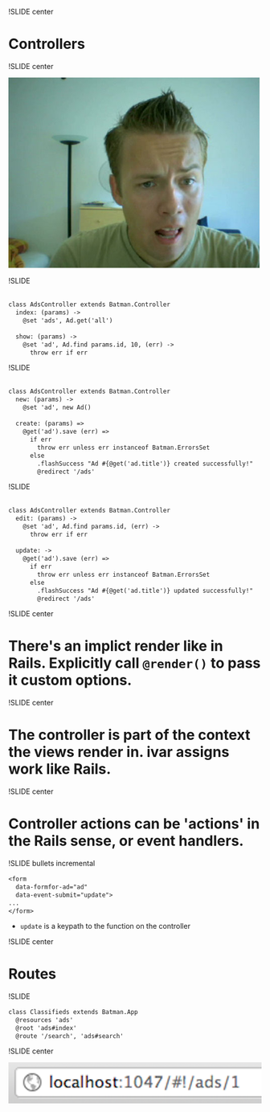 !SLIDE center

# Controllers

!SLIDE center

![dhh](dhh.jpg)

!SLIDE

<pre><code class="longerer">
class AdsController extends Batman.Controller
  index: (params) ->
    @set 'ads', Ad.get('all')

  show: (params) ->
    @set 'ad', Ad.find params.id, 10, (err) ->
      throw err if err
</code></pre>

!SLIDE

<pre><code class="longerer">
class AdsController extends Batman.Controller
  new: (params) ->
    @set 'ad', new Ad()

  create: (params) =>
    @get('ad').save (err) =>
      if err
        throw err unless err instanceof Batman.ErrorsSet
      else
        .flashSuccess "Ad #{@get('ad.title')} created successfully!"
        @redirect '/ads'
</code></pre>

!SLIDE

<pre><code class="longerer">
class AdsController extends Batman.Controller
  edit: (params) ->
    @set 'ad', Ad.find params.id, (err) ->
      throw err if err

  update: ->
    @get('ad').save (err) =>
      if err
        throw err unless err instanceof Batman.ErrorsSet
      else
        .flashSuccess "Ad #{@get('ad.title')} updated successfully!"
        @redirect '/ads'
</code></pre>

!SLIDE center

# There's an implict render like in Rails. Explicitly call `@render()` to pass it custom options.

!SLIDE center

# The controller is part of the context the views render in. ivar assigns work like Rails.

!SLIDE center

# Controller actions can be 'actions' in the Rails sense, or event handlers.

!SLIDE bullets incremental

    <form
      data-formfor-ad="ad"
      data-event-submit="update">
    ...
    </form>

 - `update` is a keypath to the function on the controller

!SLIDE center

# Routes

!SLIDE

    class Classifieds extends Batman.App
      @resources 'ads'
      @root 'ads#index'
      @route '/search', 'ads#search'

!SLIDE center

![hashbang](hashbang.png)
